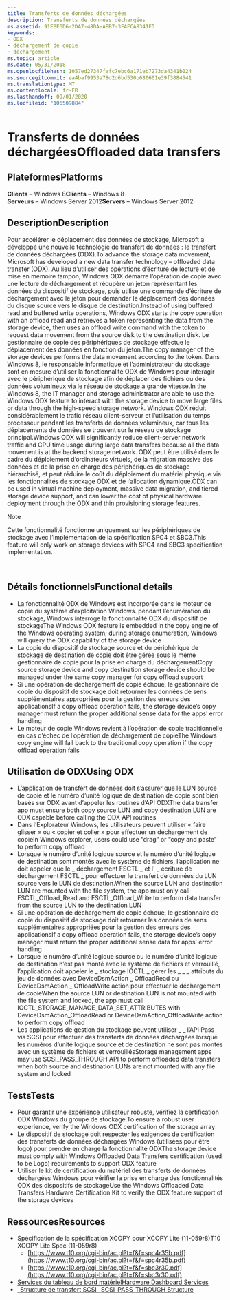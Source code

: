 ```yaml
---
title: Transferts de données déchargées
description: Transferts de données déchargées
ms.assetid: 91EBE6D6-2DA7-48DA-AEB7-3FAFCA8341F5
keywords:
- ODX
- déchargement de copie
- déchargement
ms.topic: article
ms.date: 05/31/2018
ms.openlocfilehash: 1057ed27347fefc7ebc6a171eb7273da4341b024
ms.sourcegitcommit: ea4baf9953a78d2d6bd530b680601e39f3884541
ms.translationtype: MT
ms.contentlocale: fr-FR
ms.lasthandoff: 09/01/2020
ms.locfileid: "106509884"
---
```

# <a name="offloaded-data-transfers"></a><span data-ttu-id="68d27-106">Transferts de données déchargées</span><span class="sxs-lookup"><span data-stu-id="68d27-106">Offloaded data transfers</span></span>

## <a name="platforms"></a><span data-ttu-id="68d27-107">Plateformes</span><span class="sxs-lookup"><span data-stu-id="68d27-107">Platforms</span></span>

<span data-ttu-id="68d27-108">**Clients** – Windows 8</span><span class="sxs-lookup"><span data-stu-id="68d27-108">**Clients** – Windows 8</span></span>  
<span data-ttu-id="68d27-109">**Serveurs** – Windows Server 2012</span><span class="sxs-lookup"><span data-stu-id="68d27-109">**Servers** – Windows Server 2012</span></span>  


## <a name="description"></a><span data-ttu-id="68d27-110">Description</span><span class="sxs-lookup"><span data-stu-id="68d27-110">Description</span></span>

<span data-ttu-id="68d27-111">Pour accélérer le déplacement des données de stockage, Microsoft a développé une nouvelle technologie de transfert de données : le transfert de données déchargées (ODX).</span><span class="sxs-lookup"><span data-stu-id="68d27-111">To advance the storage data movement, Microsoft has developed a new data transfer technology – offloaded data transfer (ODX).</span></span> <span data-ttu-id="68d27-112">Au lieu d’utiliser des opérations d’écriture de lecture et de mise en mémoire tampon, Windows ODX démarre l’opération de copie avec une lecture de déchargement et récupère un jeton représentant les données du dispositif de stockage, puis utilise une commande d’écriture de déchargement avec le jeton pour demander le déplacement des données du disque source vers le disque de destination.</span><span class="sxs-lookup"><span data-stu-id="68d27-112">Instead of using buffered read and buffered write operations, Windows ODX starts the copy operation with an offload read and retrieves a token representing the data from the storage device, then uses an offload write command with the token to request data movement from the source disk to the destination disk.</span></span> <span data-ttu-id="68d27-113">Le gestionnaire de copie des périphériques de stockage effectue le déplacement des données en fonction du jeton.</span><span class="sxs-lookup"><span data-stu-id="68d27-113">The copy manager of the storage devices performs the data movement according to the token.</span></span> <span data-ttu-id="68d27-114">Dans Windows 8, le responsable informatique et l’administrateur du stockage sont en mesure d’utiliser la fonctionnalité ODX de Windows pour interagir avec le périphérique de stockage afin de déplacer des fichiers ou des données volumineux via le réseau de stockage à grande vitesse.</span><span class="sxs-lookup"><span data-stu-id="68d27-114">In the Windows 8, the IT manager and storage administrator are able to use the Windows ODX feature to interact with the storage device to move large files or data through the high-speed storage network.</span></span> <span data-ttu-id="68d27-115">Windows ODX réduit considérablement le trafic réseau client-serveur et l’utilisation du temps processeur pendant les transferts de données volumineux, car tous les déplacements de données se trouvent sur le réseau de stockage principal.</span><span class="sxs-lookup"><span data-stu-id="68d27-115">Windows ODX will significantly reduce client-server network traffic and CPU time usage during large data transfers because all the data movement is at the backend storage network.</span></span> <span data-ttu-id="68d27-116">ODX peut être utilisé dans le cadre du déploiement d’ordinateurs virtuels, de la migration massive des données et de la prise en charge des périphériques de stockage hiérarchisé, et peut réduire le coût du déploiement du matériel physique via les fonctionnalités de stockage ODX et de l’allocation dynamique.</span><span class="sxs-lookup"><span data-stu-id="68d27-116">ODX can be used in virtual machine deployment, massive data migration, and tiered storage device support, and can lower the cost of physical hardware deployment through the ODX and thin provisioning storage features.</span></span>

> [!Note]  
> <span data-ttu-id="68d27-117">Cette fonctionnalité fonctionne uniquement sur les périphériques de stockage avec l’implémentation de la spécification SPC4 et SBC3.</span><span class="sxs-lookup"><span data-stu-id="68d27-117">This feature will only work on storage devices with SPC4 and SBC3 specification implementation.</span></span>

 

## <a name="functional-details"></a><span data-ttu-id="68d27-118">Détails fonctionnels</span><span class="sxs-lookup"><span data-stu-id="68d27-118">Functional details</span></span>

-   <span data-ttu-id="68d27-119">La fonctionnalité ODX de Windows est incorporée dans le moteur de copie du système d’exploitation Windows. pendant l’énumération du stockage, Windows interroge la fonctionnalité ODX du dispositif de stockage</span><span class="sxs-lookup"><span data-stu-id="68d27-119">The Windows ODX feature is embedded in the copy engine of the Windows operating system; during storage enumeration, Windows will query the ODX capability of the storage device</span></span>
-   <span data-ttu-id="68d27-120">La copie du dispositif de stockage source et du périphérique de stockage de destination de copie doit être gérée sous le même gestionnaire de copie pour la prise en charge du déchargement</span><span class="sxs-lookup"><span data-stu-id="68d27-120">Copy source storage device and copy destination storage device should be managed under the same copy manager for copy offload support</span></span>
-   <span data-ttu-id="68d27-121">Si une opération de déchargement de copie échoue, le gestionnaire de copie du dispositif de stockage doit retourner les données de sens supplémentaires appropriées pour la gestion des erreurs des applications</span><span class="sxs-lookup"><span data-stu-id="68d27-121">If a copy offload operation fails, the storage device’s copy manager must return the proper additional sense data for the apps’ error handling</span></span>
-   <span data-ttu-id="68d27-122">Le moteur de copie Windows revient à l’opération de copie traditionnelle en cas d’échec de l’opération de déchargement de copie</span><span class="sxs-lookup"><span data-stu-id="68d27-122">The Windows copy engine will fall back to the traditional copy operation if the copy offload operation fails</span></span>

## <a name="using-odx"></a><span data-ttu-id="68d27-123">Utilisation de ODX</span><span class="sxs-lookup"><span data-stu-id="68d27-123">Using ODX</span></span>

-   <span data-ttu-id="68d27-124">L’application de transfert de données doit s’assurer que le LUN source de copie et le numéro d’unité logique de destination de copie sont bien basés sur ODX avant d’appeler les routines d’API ODX</span><span class="sxs-lookup"><span data-stu-id="68d27-124">The data transfer app must ensure both copy source LUN and copy destination LUN are ODX capable before calling the ODX API routines</span></span>
-   <span data-ttu-id="68d27-125">Dans l’Explorateur Windows, les utilisateurs peuvent utiliser « faire glisser » ou « copier et coller » pour effectuer un déchargement de copie</span><span class="sxs-lookup"><span data-stu-id="68d27-125">In Windows explorer, users could use “drag” or “copy and paste” to perform copy offload</span></span>
-   <span data-ttu-id="68d27-126">Lorsque le numéro d’unité logique source et le numéro d’unité logique de destination sont montés avec le système de fichiers, l’application ne doit appeler que le \_ déchargement FSCTL \_ et l' \_ écriture de déchargement FSCTL \_ pour effectuer le transfert de données du LUN source vers le LUN de destination.</span><span class="sxs-lookup"><span data-stu-id="68d27-126">When the source LUN and destination LUN are mounted with the file system, the app must only call FSCTL\_Offload\_Read and FSCTL\_Offload\_Write to perform data transfer from the source LUN to the destination LUN</span></span>
-   <span data-ttu-id="68d27-127">Si une opération de déchargement de copie échoue, le gestionnaire de copie du dispositif de stockage doit retourner les données de sens supplémentaires appropriées pour la gestion des erreurs des applications</span><span class="sxs-lookup"><span data-stu-id="68d27-127">If a copy offload operation fails, the storage device’s copy manager must return the proper additional sense data for apps’ error handling</span></span>
-   <span data-ttu-id="68d27-128">Lorsque le numéro d’unité logique source ou le numéro d’unité logique de destination n’est pas monté avec le système de fichiers et verrouillé, l’application doit appeler le \_ stockage IOCTL \_ gérer les \_ \_ \_ attributs du jeu de données avec DeviceDsmAction \_ OffloadRead ou DeviceDsmAction \_ OffloadWrite action pour effectuer le déchargement de copie</span><span class="sxs-lookup"><span data-stu-id="68d27-128">When the source LUN or destination LUN is not mounted with the file system and locked, the app must call IOCTL\_STORAGE\_MANAGE\_DATA\_SET\_ATTRIBUTES with DeviceDsmAction\_OffloadRead or DeviceDsmAction\_OffloadWrite action to perform copy offload</span></span>
-   <span data-ttu-id="68d27-129">Les applications de gestion du stockage peuvent utiliser \_ \_ l’API Pass via SCSI pour effectuer des transferts de données déchargées lorsque les numéros d’unité logique source et de destination ne sont pas montés avec un système de fichiers et verrouillés</span><span class="sxs-lookup"><span data-stu-id="68d27-129">Storage management apps may use SCSI\_PASS\_THROUGH API to perform offloaded data transfers when both source and destination LUNs are not mounted with any file system and locked</span></span>

## <a name="tests"></a><span data-ttu-id="68d27-130">Tests</span><span class="sxs-lookup"><span data-stu-id="68d27-130">Tests</span></span>

-   <span data-ttu-id="68d27-131">Pour garantir une expérience utilisateur robuste, vérifiez la certification ODX Windows du groupe de stockage.</span><span class="sxs-lookup"><span data-stu-id="68d27-131">To ensure a robust user experience, verify the Windows ODX certification of the storage array</span></span>
-   <span data-ttu-id="68d27-132">Le dispositif de stockage doit respecter les exigences de certification des transferts de données déchargées Windows (utilisées pour être logo) pour prendre en charge la fonctionnalité ODX</span><span class="sxs-lookup"><span data-stu-id="68d27-132">The storage device must comply with Windows Offloaded Data Transfers certification (used to be Logo) requirements to support ODX feature</span></span>
-   <span data-ttu-id="68d27-133">Utiliser le kit de certification du matériel des transferts de données déchargées Windows pour vérifier la prise en charge des fonctionnalités ODX des dispositifs de stockage</span><span class="sxs-lookup"><span data-stu-id="68d27-133">Use the Windows Offloaded Data Transfers Hardware Certification Kit to verify the ODX feature support of the storage devices</span></span>

## <a name="resources"></a><span data-ttu-id="68d27-134">Ressources</span><span class="sxs-lookup"><span data-stu-id="68d27-134">Resources</span></span>

-   <span data-ttu-id="68d27-135">Spécification de la spécification XCOPY pour XCOPY Lite (11-059r8)</span><span class="sxs-lookup"><span data-stu-id="68d27-135">T10 XCOPY Lite Spec (11-059r8)</span></span>
    -   [https://www.t10.org/cgi-bin/ac.pl?t=f&f=spc4r35b.pdf](https://www.t10.org/cgi-bin/ac.pl?t=f&f=spc4r35b.pdf)
    -   [https://www.t10.org/cgi-bin/ac.pl?t=f&f=sbc3r30.pdf](https://www.t10.org/cgi-bin/ac.pl?t=f&f=sbc3r30.pdf)
-   [<span data-ttu-id="68d27-136">Services du tableau de bord matériel</span><span class="sxs-lookup"><span data-stu-id="68d27-136">Hardware Dashboard Services</span></span>](/windows-hardware/drivers/dashboard/)
-   [<span data-ttu-id="68d27-137">\_Structure de transfert SCSI \_</span><span class="sxs-lookup"><span data-stu-id="68d27-137">SCSI\_PASS\_THROUGH Structure</span></span>](/windows-hardware/drivers/ddi/ntddscsi/ns-ntddscsi-_scsi_pass_through)

 

 